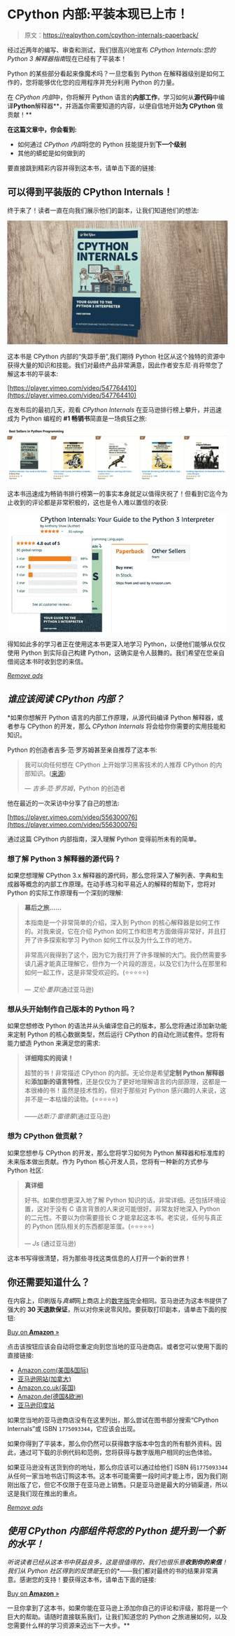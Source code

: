 # CPython 内部:平装本现已上市！

> 原文：<https://realpython.com/cpython-internals-paperback/>

经过近两年的编写、审查和测试，我们很高兴地宣布 *CPython Internals:您的 Python 3 解释器指南*现在已经有了平装本！

Python 的某些部分看起来像魔术吗？一旦您看到 Python 在解释器级别是如何工作的，您将能够优化您的应用程序并充分利用 Python 的力量。

在 *CPython 内部*中，你将解开 Python 语言的**内部工作**，学习如何从**源代码**中编译**Python**解释器**，并涵盖你需要知道的内容，以便自信地开始**为 CPython** 做贡献！**

**在这篇文章中，你会看到:**

*   如何通过 *CPython 内部*将您的 Python 技能提升到**下一个级别**
*   其他的蟒蛇是如何做到的

要直接跳到精彩内容并得到这本书，请单击下面的链接:

## 可以得到平装版的 CPython Internals！

终于来了！读者一直在向我们展示他们的副本，让我们知道他们的想法:

[![Front cover of CPython Internals: Your Guide to the Python 3 Interpreter](img/92bd6abdc7abb60e52d55be3824533c2.png)](https://files.realpython.com/media/CPython_cover.d957adbf1a7c.jpg)

这本书是 CPython 内部的“失踪手册”,我们期待 Python 社区从这个独特的资源中获得大量的知识和技能。我们对最终产品非常满意，因此作者安东尼·肖将带您了解这本书的平装本:

[https://player.vimeo.com/video/547764410](https://player.vimeo.com/video/547764410)

在发布后的最初几天，观看 *CPython Internals* 在亚马逊排行榜上攀升，并迅速成为 Python 编程的 **#1 畅销书**简直是一场疯狂之旅:

[![CPython Internals on Amazon](img/c2355851c6fbf2cbe7c089ca194e3aaa.png)](https://files.realpython.com/media/Untitled.7cb66701a206.png)

这本书迅速成为畅销书排行榜第一的事实本身就足以值得庆祝了！但看到它迄今为止收到的评论都是非常积极的，这也是令人难以置信的收获:

[![CPython Internals ratings on Amazon](img/1fc4ab7ec0cada95ee7af40b7510c1cf.png)](https://files.realpython.com/media/Screen_Shot_2021-06-02_at_9.29.44_AM.ad06478f07f5.723f2104aafd.png)

得知如此多的学习者正在使用这本书更深入地学习 Python，以便他们能够从仅仅使用 Python 到实际自己构建 Python，这确实是令人鼓舞的。我们希望在您亲自借阅这本书时收到您的来信。

[*Remove ads*](/account/join/)

## *谁应该阅读 CPython 内部？*

 *如果你想解开 Python 语言的内部工作原理，从源代码编译 Python 解释器，或者参与 CPython 的开发，那么 *CPython Internals* 将会给你你需要的实用技能和知识。

Python 的创造者吉多·范·罗苏姆甚至亲自推荐了这本书:

> 我可以向任何想在 CPython 上开始学习黑客技术的人推荐 CPython 的内部知识。([来源](https://www.youtube.com/watch?v=aYbNh3NS7jA&t=2735s))
> 
> — *吉多·范·罗苏姆*，Python 的创造者

他在最近的一次采访中分享了自己的想法:

[https://player.vimeo.com/video/556300076](https://player.vimeo.com/video/556300076)

通过这篇 CPython 内部指南，深入理解 Python 变得前所未有的简单。

### 想了解 Python 3 解释器的源代码？

如果您想理解 CPython 3.x 解释器的源代码，那么您将深入了解列表、字典和生成器等概念的内部工作原理。在动手练习和平易近人的解释的帮助下，您将对 Python 的实际工作原理有一个深刻的理解:

> **幕后之旅……**
> 
> 本指南是一个非常简单的介绍，深入到 Python 的核心解释器是如何工作的。对我来说，它在介绍 Python 如何工作和思考方面做得非常好，并且打开了许多探索和学习 Python 如何工作以及为什么工作的地方。
> 
> 非常高兴我得到了这个，因为它为我打开了许多理解的大门。我仍然需要多读几遍才能真正理解它，但作为一个片段的游览，以及它们为什么在那里和如何一起工作，这是非常受欢迎的。(⭐⭐⭐⭐⭐)
> 
> — *艾伦·墨菲*(通过亚马逊)

### 想从头开始制作自己版本的 Python 吗？

如果您想修改 Python 的语法并从头编译您自己的版本，那么您将通过添加新功能来定制 Python 的核心数据类型，然后运行 CPython 的自动化测试套件。您将有能力塑造 Python 来满足您的需求:

> **详细翔实的阅读！**
> 
> 超赞的书！非常描述 CPython 的内部。无论你是希望**定制 Python 解释器**和**添加新的语言特性**，还是仅仅为了更好地理解语言的内部原理，这都是一本很棒的书！虽然是技术性的，但对于那些对 Python 感兴趣的人来说，这并不是一本枯燥的读物。(⭐⭐⭐⭐⭐)
> 
> ——*达斯汀·雷德蒙*(通过亚马逊)

### 想为 CPython 做贡献？

如果您想参与 CPython 的开发，那么您将学习如何为 Python 解释器和标准库的未来版本做出贡献。作为 Python 核心开发人员，您将有一种新的方式参与 Python 社区:

> **真详细**
> 
> 好书。如果你想更深入地了解 Python 知识的话，非常详细。还包括环境设置，这对于没有 C 语言背景的人来说可能很好。非常友好地深入 Python 的二元性。不要以为你需要擅长 C 才能拿起这本书。老实说，任何与真正的 Python 团队相关的东西都是笨蛋。(⭐⭐⭐⭐⭐)
> 
> — *Js* (通过亚马逊)

这本书写得很清楚，将为那些寻找这类信息的人打开一个新的世界！

## 你还需要知道什么？

在内容上，印刷版与*真蟒*网上商店上的[数字版](https://realpython.com/products/cpython-internals-book/)完全相同。亚马逊还为这本书提供了强大的 **30 天退款保证**，所以对你来说零风险。要获取打印副本，请单击下面的按钮:

[Buy on **Amazon** »](https://realpython.com/asins/1775093344/)

点击该按钮应该会自动将您重定向到您当地的亚马逊商店。或者您可以使用下面的直接链接:

*   [Amazon.com(美国&国际)](https://www.amazon.com/dp/1775093344/?tag=devdetailpage02-20)
*   [亚马逊网站(加拿大)](https://www.amazon.ca/dp/1775093344/?tag=devdetailpage-20)
*   [Amazon.co.uk(英国)](https://www.amazon.co.uk/dp/1775093344/?tag=devdetailpage-21)
*   [Amazon.de(德国&欧洲)](https://www.amazon.de/dp/1775093344/?tag=devdetailpa08-21)
*   [亚马逊印度站](https://www.amazon.in/dp/1775093344/)

如果您当地的亚马逊商店没有在这里列出，那么尝试在图书部分搜索“CPython Internals”或 ISBN `1775093344`，它应该会出现。

如果你得到了平装本，那么你仍然可以获得数字版本中包含的所有额外资料。因此，通过可下载的示例代码和范例，您将获得与数字版用户相同的出色体验。

如果亚马逊没有送货到你的地址，那么你应该可以通过给他们 ISBN 码`1775093344`从任何一家当地书店订购这本书。这本书可能需要一段时间才能上市，因为我们刚刚出版了它，但它不仅限于在亚马逊上销售。只是亚马逊是最大的分销渠道，所以这是我们现在推出的重点。

[*Remove ads*](/account/join/)

## *使用 CPython 内部组件将您的 Python 提升到一个新的水平！*

 *听说读者已经从这本书中获益良多，这是很值得的，我们也很乐意**收到你的来信**！我们从 Python 社区得到的反馈是*无价的*——我们都对最终的书的结果非常满意。感谢您的支持！要获得这本书，请单击下面的链接:

[Buy on **Amazon** »](https://realpython.com/asins/1775093344/)

一旦你拿到了这本书，如果你能在亚马逊上添加你自己的评论和评级，那将是一个巨大的帮助。请随时直接联系我们，让我们知道您的 Python 之旅进展如何，以及您需要什么样的学习资源来迈出下一大步。**